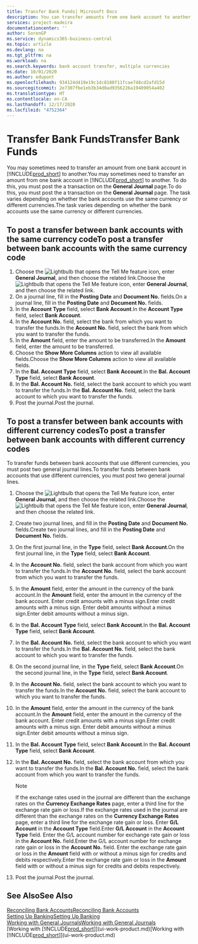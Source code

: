 ```yaml
---
title: Transfer Bank Funds| Microsoft Docs
description: You can transfer amounts from one bank account to another, including different currencies, by posting the transaction in the general journal.
services: project-madeira
documentationcenter: ''
author: SorenGP
ms.service: dynamics365-business-central
ms.topic: article
ms.devlang: na
ms.tgt_pltfrm: na
ms.workload: na
ms.search.keywords: bank account transfer, multiple currencies
ms.date: 10/01/2020
ms.author: edupont
ms.openlocfilehash: 934124d419e19c1dc8180f11fcae748cd2afd15d
ms.sourcegitcommit: 2e7307fbe1eb3b34d0ad9356226a19409054a402
ms.translationtype: HT
ms.contentlocale: en-CA
ms.lasthandoff: 12/17/2020
ms.locfileid: "4752364"
---
```

# <a name="transfer-bank-funds"></a><span data-ttu-id="22a79-103">Transfer Bank Funds</span><span class="sxs-lookup"><span data-stu-id="22a79-103">Transfer Bank Funds</span></span>
<span data-ttu-id="22a79-104">You may sometimes need to transfer an amount from one bank account in [!INCLUDE[prod_short](includes/prod_short.md)] to another.</span><span class="sxs-lookup"><span data-stu-id="22a79-104">You may sometimes need to transfer an amount from one bank account in [!INCLUDE[prod_short](includes/prod_short.md)] to another.</span></span> <span data-ttu-id="22a79-105">To do this, you must post the a transaction on the **General Journal** page.</span><span class="sxs-lookup"><span data-stu-id="22a79-105">To do this, you must post the a transaction on the **General Journal** page.</span></span> <span data-ttu-id="22a79-106">The task varies depending on whether the bank accounts use the same currency or different currencies.</span><span class="sxs-lookup"><span data-stu-id="22a79-106">The task varies depending on whether the bank accounts use the same currency or different currencies.</span></span>

## <a name="to-post-a-transfer-between-bank-accounts-with-the-same-currency-code"></a><span data-ttu-id="22a79-107">To post a transfer between bank accounts with the same currency code</span><span class="sxs-lookup"><span data-stu-id="22a79-107">To post a transfer between bank accounts with the same currency code</span></span>
1. <span data-ttu-id="22a79-108">Choose the ![Lightbulb that opens the Tell Me feature](media/ui-search/search_small.png "Tell me what you want to do") icon, enter **General Journal**, and then choose the related link.</span><span class="sxs-lookup"><span data-stu-id="22a79-108">Choose the ![Lightbulb that opens the Tell Me feature](media/ui-search/search_small.png "Tell me what you want to do") icon, enter **General Journal**, and then choose the related link.</span></span>
2. <span data-ttu-id="22a79-109">On a journal line, fill in the **Posting Date** and **Document No.** fields.</span><span class="sxs-lookup"><span data-stu-id="22a79-109">On a journal line, fill in the **Posting Date** and **Document No.** fields.</span></span>
3. <span data-ttu-id="22a79-110">In the **Account Type** field, select **Bank Account**.</span><span class="sxs-lookup"><span data-stu-id="22a79-110">In the **Account Type** field, select **Bank Account**.</span></span>
4. <span data-ttu-id="22a79-111">In the **Account No.** field, select the bank from which you want to transfer the funds.</span><span class="sxs-lookup"><span data-stu-id="22a79-111">In the **Account No.** field, select the bank from which you want to transfer the funds.</span></span>
5. <span data-ttu-id="22a79-112">In the **Amount** field, enter the amount to be transferred.</span><span class="sxs-lookup"><span data-stu-id="22a79-112">In the **Amount** field, enter the amount to be transferred.</span></span>
6. <span data-ttu-id="22a79-113">Choose the **Show More Columns** action to view all available fields.</span><span class="sxs-lookup"><span data-stu-id="22a79-113">Choose the **Show More Columns** action to view all available fields.</span></span>
7. <span data-ttu-id="22a79-114">In the **Bal. Account Type** field, select **Bank Account**.</span><span class="sxs-lookup"><span data-stu-id="22a79-114">In the **Bal. Account Type** field, select **Bank Account**.</span></span>
8. <span data-ttu-id="22a79-115">In the **Bal. Account No.** field, select the bank account to which you want to transfer the funds.</span><span class="sxs-lookup"><span data-stu-id="22a79-115">In the **Bal. Account No.** field, select the bank account to which you want to transfer the funds.</span></span>
9. <span data-ttu-id="22a79-116">Post the journal.</span><span class="sxs-lookup"><span data-stu-id="22a79-116">Post the journal.</span></span>

## <a name="to-post-a-transfer-between-bank-accounts-with-different-currency-codes"></a><span data-ttu-id="22a79-117">To post a transfer between bank accounts with different currency codes</span><span class="sxs-lookup"><span data-stu-id="22a79-117">To post a transfer between bank accounts with different currency codes</span></span>
<span data-ttu-id="22a79-118">To transfer funds between bank accounts that use different currencies, you must post two general journal lines.</span><span class="sxs-lookup"><span data-stu-id="22a79-118">To transfer funds between bank accounts that use different currencies, you must post two general journal lines.</span></span>

1. <span data-ttu-id="22a79-119">Choose the ![Lightbulb that opens the Tell Me feature](media/ui-search/search_small.png "Tell me what you want to do") icon, enter **General Journal**, and then choose the related link.</span><span class="sxs-lookup"><span data-stu-id="22a79-119">Choose the ![Lightbulb that opens the Tell Me feature](media/ui-search/search_small.png "Tell me what you want to do") icon, enter **General Journal**, and then choose the related link.</span></span>
2. <span data-ttu-id="22a79-120">Create two journal lines, and fill in the **Posting Date** and **Document No.** fields.</span><span class="sxs-lookup"><span data-stu-id="22a79-120">Create two journal lines, and fill in the **Posting Date** and **Document No.** fields.</span></span>
3. <span data-ttu-id="22a79-121">On the first journal line, in the **Type** field, select **Bank Account**.</span><span class="sxs-lookup"><span data-stu-id="22a79-121">On the first journal line, in the **Type** field, select **Bank Account**.</span></span>
4. <span data-ttu-id="22a79-122">In the **Account No.** field, select the bank account from which you want to transfer the funds.</span><span class="sxs-lookup"><span data-stu-id="22a79-122">In the **Account No.** field, select the bank account from which you want to transfer the funds.</span></span>
5. <span data-ttu-id="22a79-123">In the **Amount** field, enter the amount in the currency of the bank account.</span><span class="sxs-lookup"><span data-stu-id="22a79-123">In the **Amount** field, enter the amount in the currency of the bank account.</span></span> <span data-ttu-id="22a79-124">Enter credit amounts with a minus sign.</span><span class="sxs-lookup"><span data-stu-id="22a79-124">Enter credit amounts with a minus sign.</span></span> <span data-ttu-id="22a79-125">Enter debit amounts without a minus sign.</span><span class="sxs-lookup"><span data-stu-id="22a79-125">Enter debit amounts without a minus sign.</span></span>
6. <span data-ttu-id="22a79-126">In the **Bal. Account Type** field, select **Bank Account**.</span><span class="sxs-lookup"><span data-stu-id="22a79-126">In the **Bal. Account Type** field, select **Bank Account**.</span></span>
7. <span data-ttu-id="22a79-127">In the **Bal. Account No.** field, select the bank account to which you want to transfer the funds.</span><span class="sxs-lookup"><span data-stu-id="22a79-127">In the **Bal. Account No.** field, select the bank account to which you want to transfer the funds.</span></span>
8. <span data-ttu-id="22a79-128">On the second journal line, in the **Type** field, select **Bank Account**.</span><span class="sxs-lookup"><span data-stu-id="22a79-128">On the second journal line, in the **Type** field, select **Bank Account**.</span></span>
9. <span data-ttu-id="22a79-129">In the **Account No.** field, select the bank account to which you want to transfer the funds.</span><span class="sxs-lookup"><span data-stu-id="22a79-129">In the **Account No.** field, select the bank account to which you want to transfer the funds.</span></span>
10. <span data-ttu-id="22a79-130">In the **Amount** field, enter the amount in the currency of the bank account.</span><span class="sxs-lookup"><span data-stu-id="22a79-130">In the **Amount** field, enter the amount in the currency of the bank account.</span></span> <span data-ttu-id="22a79-131">Enter credit amounts with a minus sign.</span><span class="sxs-lookup"><span data-stu-id="22a79-131">Enter credit amounts with a minus sign.</span></span> <span data-ttu-id="22a79-132">Enter debit amounts without a minus sign.</span><span class="sxs-lookup"><span data-stu-id="22a79-132">Enter debit amounts without a minus sign.</span></span>
11. <span data-ttu-id="22a79-133">In the **Bal. Account Type** field, select **Bank Account**.</span><span class="sxs-lookup"><span data-stu-id="22a79-133">In the **Bal. Account Type** field, select **Bank Account**.</span></span>  
12. <span data-ttu-id="22a79-134">In the **Bal. Account No.** field, select the bank account from which you want to transfer the funds.</span><span class="sxs-lookup"><span data-stu-id="22a79-134">In the **Bal. Account No.** field, select the bank account from which you want to transfer the funds.</span></span>

    > [!NOTE]  
    > <span data-ttu-id="22a79-135">If the exchange rates used in the journal are different than the exchange rates on the **Currency Exchange Rates** page, enter a third line for the exchange rate gain or loss.</span><span class="sxs-lookup"><span data-stu-id="22a79-135">If the exchange rates used in the journal are different than the exchange rates on the **Currency Exchange Rates** page, enter a third line for the exchange rate gain or loss.</span></span> <span data-ttu-id="22a79-136">Enter **G/L Account** in the **Account Type** field.</span><span class="sxs-lookup"><span data-stu-id="22a79-136">Enter **G/L Account** in the **Account Type** field.</span></span> <span data-ttu-id="22a79-137">Enter the G/L account number for exchange rate gain or loss in the **Account No.** field.</span><span class="sxs-lookup"><span data-stu-id="22a79-137">Enter the G/L account number for exchange rate gain or loss in the **Account No.** field.</span></span> <span data-ttu-id="22a79-138">Enter the exchange rate gain or loss in the **Amount** field with or without a minus sign for credits and debits respectively.</span><span class="sxs-lookup"><span data-stu-id="22a79-138">Enter the exchange rate gain or loss in the **Amount** field with or without a minus sign for credits and debits respectively.</span></span>
13. <span data-ttu-id="22a79-139">Post the journal.</span><span class="sxs-lookup"><span data-stu-id="22a79-139">Post the journal.</span></span>

## <a name="see-also"></a><span data-ttu-id="22a79-140">See Also</span><span class="sxs-lookup"><span data-stu-id="22a79-140">See Also</span></span>
[<span data-ttu-id="22a79-141">Reconciling Bank Accounts</span><span class="sxs-lookup"><span data-stu-id="22a79-141">Reconciling Bank Accounts</span></span>](bank-manage-bank-accounts.md)  
[<span data-ttu-id="22a79-142">Setting Up Banking</span><span class="sxs-lookup"><span data-stu-id="22a79-142">Setting Up Banking</span></span>](bank-setup-banking.md)  
[<span data-ttu-id="22a79-143">Working with General Journals</span><span class="sxs-lookup"><span data-stu-id="22a79-143">Working with General Journals</span></span>](ui-work-general-journals.md)  
<span data-ttu-id="22a79-144">[Working with [!INCLUDE[prod_short](includes/prod_short.md)]](ui-work-product.md)</span><span class="sxs-lookup"><span data-stu-id="22a79-144">[Working with [!INCLUDE[prod_short](includes/prod_short.md)]](ui-work-product.md)</span></span>
